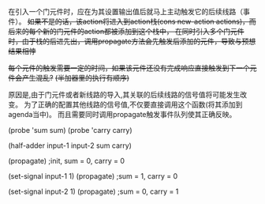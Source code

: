 在引入一个门元件时，应在为其设置输出值后就马上主动触发它的后续线路（事件）。
~~如果不是的话，该action将进入到action栈(cons new-action actions)，而后来的每个新的门元件的action都被添加到这个栈中，
在同时引入多个门元件时，由于栈的后进先出，调用propagate方法会先触发后添加的元件，导致与预想结果相悖~~

~~每个元件的触发需要一定的时间，如果该元件还没有完成响应直接触发到下一个元件会产生混乱?~~
~~(半加器里的执行有顺序)~~

原因是,由于门元件或者新线路的导入,其关联的后续线路的信号值将可能发生改变。
为了正确的配置其他线路的信号值,不仅要直接调用这个函数(将其添加到agenda当中)。
而且需要同时调用propagate触发事件队列使其正确反映。

(probe 'sum sum)
(probe 'carry carry)

(half-adder input-1 input-2 sum carry)

(propagate) ;init, sum = 0, carry = 0

(set-signal input-1 1)
(propagate) ;sum = 1, carry = 0

(set-signal input-2 1)
(propagate) ;sum = 0, carry = 1
